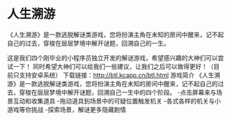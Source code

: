 # 人生溯游
《人生溯游》是一款逃脱解谜类游戏，您将扮演主角在未知的房间中醒来，记不起自己的过去，穿梭在层层梦境中解开谜题，回溯自己的一生。

这是我们四个刚毕业的小程序员独立开发的解谜游戏，希望感兴趣的大神们可以尝试一下！
同时希望大神们可以给我们一些建议，让我们之后可以做得更好！（目前只支持安卓系统）
下载链接：http://btl.kcapp.cn/btl.html
游戏简介
《人生溯游》是一款逃脱解谜类游戏，您将扮演主角在未知的房间中醒来，记不起自己的过去，穿梭在层层梦境中解开谜题，回溯自己一生中的四个阶段。
-点击屏幕来与场景互动和收集道具
-拖动道具到场景中的可疑位置触发机关
-各式各样的机关与小游戏等你挑战
-探索场景，解谜更多隐藏剧情
